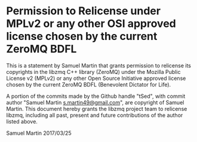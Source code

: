 # Permission to Relicense under MPLv2 or any other OSI approved license chosen by the current ZeroMQ BDFL

This is a statement by Samuel Martin
that grants permission to relicense its copyrights in the libzmq C++
library (ZeroMQ) under the Mozilla Public License v2 (MPLv2) or any other
Open Source Initiative approved license chosen by the current ZeroMQ
BDFL (Benevolent Dictator for Life).

A portion of the commits made by the Github handle "tSed", with
commit author "Samuel Martin <s.martin49@gmail.com>", are copyright of Samuel Martin.
This document hereby grants the libzmq project team to relicense libzmq,
including all past, present and future contributions of the author listed above.

Samuel Martin
2017/03/25
